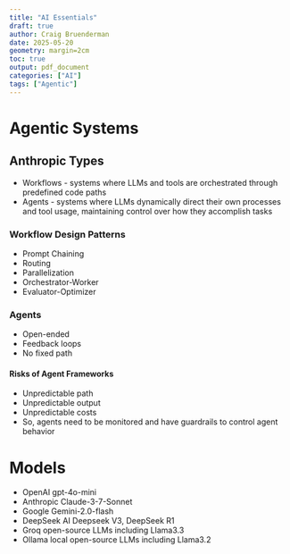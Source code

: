 ```yaml
---
title: "AI Essentials"
draft: true
author: Craig Bruenderman
date: 2025-05-20
geometry: margin=2cm
toc: true
output: pdf_document
categories: ["AI"]
tags: ["Agentic"]
---
```


# Agentic Systems

## Anthropic Types

* Workflows - systems where LLMs and tools are orchestrated through predefined code paths
* Agents - systems where LLMs dynamically direct their own processes and tool usage, maintaining control over how they accomplish tasks

### Workflow Design Patterns

* Prompt Chaining
* Routing
* Parallelization
* Orchestrator-Worker
* Evaluator-Optimizer

### Agents

* Open-ended
* Feedback loops
* No fixed path

#### Risks of Agent Frameworks

* Unpredictable path
* Unpredictable output
* Unpredictable costs
* So, agents need to be monitored and have guardrails to control agent behavior

# Models

* OpenAI gpt-4o-mini
* Anthropic Claude-3-7-Sonnet
* Google Gemini-2.0-flash
* DeepSeek AI Deepseek V3, DeepSeek R1
* Groq open-source LLMs including Llama3.3
* Ollama local open-source LLMs including Llama3.2

